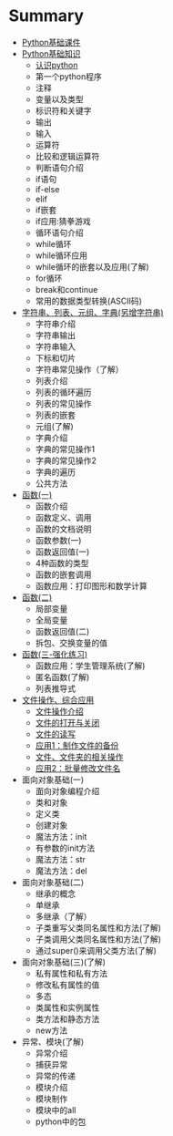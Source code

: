 # Summary

* [Python基础课件](README.md)
* [Python基础知识](#)
  * [认识python](#)
  * 第一个python程序
  * 注释
  * 变量以及类型
  * 标识符和关键字
  * 输出
  * 输入
  * 运算符
  * 比较和逻辑运算符
  * 判断语句介绍
  * if语句
  * if-else
  * elif
  * if嵌套
  * if应用:猜拳游戏
  * 循环语句介绍
  * while循环
  * while循环应用
  * while循环的嵌套以及应用(了解)
  * for循环
  * break和continue
  * 常用的数据类型转换(ASCII码)
* [字符串、列表、元组、字典(另增字符串)](#)
  * 字符串介绍
  * 字符串输出
  * 字符串输入
  * 下标和切片
  * 字符串常见操作（了解）
  * 列表介绍
  * 列表的循环遍历
  * 列表的常见操作
  * 列表的嵌套
  * 元组(了解)
  * 字典介绍
  * 字典的常见操作1
  * 字典的常见操作2
  * 字典的遍历
  * 公共方法
* [函数\(一\)](#)
  * 函数介绍
  * 函数定义、调用
  * 函数的文档说明
  * 函数参数(一)
  * 函数返回值(一)
  * 4种函数的类型
  * 函数的嵌套调用
  * 函数应用：打印图形和数学计算
* [函数\(二\)](#)
  * 局部变量
  * 全局变量
  * 函数返回值(二)
  * 拆包、交换变量的值
* [ 函数\(三-强化练习)](#)
  * 函数应用：学生管理系统(了解)
  * 匿名函数(了解)
  * 列表推导式
* [文件操作、综合应用](#)
  * [ 文件操作介绍](file/chapter6/6.1.md)
  * [ 文件的打开与关闭](file/chapter6/6.2.md)
  * [ 文件的读写](file/chapter6/6.3.md)
  * [ 应用1：制作文件的备份](file/chapter6/6.4.md)
  * [ 文件、文件夹的相关操作](file/chapter6/6.5.md)
  * [ 应用2：批量修改文件名](file/chapter6/6.6.md)
* 面向对象基础(一)
  * 面向对象编程介绍
  * 类和对象
  * 定义类
  * 创建对象
  * 魔法方法：init
  * 有参数的init方法
  * 魔法方法：str
  * 魔法方法：del
* 面向对象基础(二)
  * 继承的概念
  * 单继承
  * 多继承（了解）
  * 子类重写父类同名属性和方法(了解)
  * 子类调用父类同名属性和方法(了解)
  * 通过super()来调用父类方法(了解)
* 面向对象基础(三)(了解)
  * 私有属性和私有方法
  * 修改私有属性的值
  * 多态
  * 类属性和实例属性
  * 类方法和静态方法
  * new方法
* 异常、模块(了解)
  * 异常介绍
  * 捕获异常
  * 异常的传递
  * 模块介绍
  * 模块制作
  * 模块中的all
  * python中的包
